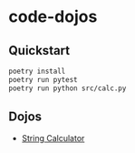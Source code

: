 # code-dojos

## Quickstart

```bash
poetry install
poetry run pytest
poetry run python src/calc.py
```


## Dojos
* [String Calculator](https://codingdojo.org/kata/StringCalculator/)
